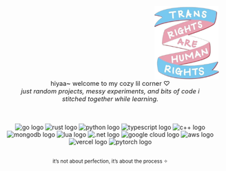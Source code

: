 <img width="150px" align="right" alt="Trans Rights Ribbon" src="t.png" />

<br><br>

<p align="center">
  <span style="display: inline-block; max-width: 420px; font-size:1.05em;">
    hiyaa~ welcome to my cozy lil corner ♡<br>
    <i>just random projects, messy experiments,  
    and bits of code i stitched together while learning.</i>
  </span>
</p>

<br clear="both">
<br>

<div align="center">
  <img src="https://img.shields.io/badge/go-%2300ADD8.svg?style=for-the-badge&logo=go&logoColor=white" height="23" alt="go logo" />
  <img src="https://img.shields.io/badge/rust-%23000000.svg?style=for-the-badge&logo=rust&logoColor=white" height="23" alt="rust logo" />
  <img src="https://img.shields.io/badge/python-3670A0?style=for-the-badge&logo=python&logoColor=ffdd54" height="23" alt="python logo" />
  <img src="https://img.shields.io/badge/typescript-%23007ACC.svg?style=for-the-badge&logo=typescript&logoColor=white" height="23" alt="typescript logo" />
  <img src="https://img.shields.io/badge/c++-%2300599C.svg?style=for-the-badge&logo=c%2B%2B&logoColor=white" height="23" alt="c++ logo" />
  <img src="https://img.shields.io/badge/MongoDB-%234ea94b.svg?style=for-the-badge&logo=mongodb&logoColor=white" height="23" alt="mongodb logo" />
  <img src="https://img.shields.io/badge/lua-%232C2D72.svg?style=for-the-badge&logo=lua&logoColor=white" height="23" alt="lua logo" />
  <img src="https://img.shields.io/badge/.NET-5C2D91?style=for-the-badge&logo=.net&logoColor=white" height="23" alt=".net logo" />
  <img src="https://img.shields.io/badge/Google_Cloud-%234285F4.svg?style=for-the-badge&logo=google-cloud&logoColor=white" height="23" alt="google cloud logo" />
  <img src="https://img.shields.io/badge/Amazon_AWS-%23232F3E.svg?style=for-the-badge&logo=amazon-aws&logoColor=white" height="23" alt="aws logo" />
  <img src="https://img.shields.io/badge/Vercel-%23000000.svg?style=for-the-badge&logo=vercel&logoColor=white" height="23" alt="vercel logo" />
  <img src="https://img.shields.io/badge/PyTorch-%23EE4C2C.svg?style=for-the-badge&logo=PyTorch&logoColor=white" height="23" alt="pytorch logo" />
</div>

###

<p align="center">
  <sub>
    it’s not about perfection, it’s about the process ✧  
  </sub>
</p>
